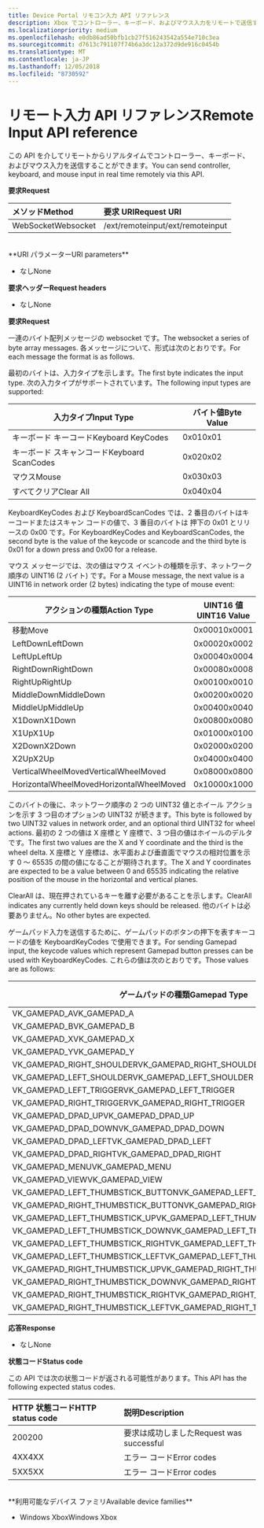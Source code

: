 ```yaml
---
title: Device Portal リモコン入力 API リファレンス
description: Xbox でコントローラー、キーボード、およびマウス入力をリモートで送信する方法について説明します。
ms.localizationpriority: medium
ms.openlocfilehash: e0db86ad50bfb1cb27f516243542a554e710c3ea
ms.sourcegitcommit: d7613c791107f74b6a3dc12a372d9de916c0454b
ms.translationtype: MT
ms.contentlocale: ja-JP
ms.lasthandoff: 12/05/2018
ms.locfileid: "8730592"
---
```

# <a name="remote-input-api-reference"></a><span data-ttu-id="3d2dd-103">リモート入力 API リファレンス</span><span class="sxs-lookup"><span data-stu-id="3d2dd-103">Remote Input API reference</span></span>   
<span data-ttu-id="3d2dd-104">この API を介してリモートからリアルタイムでコントローラー、キーボード、およびマウス入力を送信することができます。</span><span class="sxs-lookup"><span data-stu-id="3d2dd-104">You can send controller, keyboard, and mouse input in real time remotely via this API.</span></span>

**<span data-ttu-id="3d2dd-105">要求</span><span class="sxs-lookup"><span data-stu-id="3d2dd-105">Request</span></span>**

<span data-ttu-id="3d2dd-106">メソッド</span><span class="sxs-lookup"><span data-stu-id="3d2dd-106">Method</span></span>      | <span data-ttu-id="3d2dd-107">要求 URI</span><span class="sxs-lookup"><span data-stu-id="3d2dd-107">Request URI</span></span>
:------     | :-----
<span data-ttu-id="3d2dd-108">WebSocket</span><span class="sxs-lookup"><span data-stu-id="3d2dd-108">Websocket</span></span> | <span data-ttu-id="3d2dd-109">/ext/remoteinput</span><span class="sxs-lookup"><span data-stu-id="3d2dd-109">/ext/remoteinput</span></span>
<br />
**<span data-ttu-id="3d2dd-110">URI パラメーター</span><span class="sxs-lookup"><span data-stu-id="3d2dd-110">URI parameters</span></span>**

- <span data-ttu-id="3d2dd-111">なし</span><span class="sxs-lookup"><span data-stu-id="3d2dd-111">None</span></span>

**<span data-ttu-id="3d2dd-112">要求ヘッダー</span><span class="sxs-lookup"><span data-stu-id="3d2dd-112">Request headers</span></span>**

- <span data-ttu-id="3d2dd-113">なし</span><span class="sxs-lookup"><span data-stu-id="3d2dd-113">None</span></span>

**<span data-ttu-id="3d2dd-114">要求</span><span class="sxs-lookup"><span data-stu-id="3d2dd-114">Request</span></span>**

<span data-ttu-id="3d2dd-115">一連のバイト配列メッセージの websocket です。</span><span class="sxs-lookup"><span data-stu-id="3d2dd-115">The websocket a series of byte array messages.</span></span> <span data-ttu-id="3d2dd-116">各メッセージについて、形式は次のとおりです。</span><span class="sxs-lookup"><span data-stu-id="3d2dd-116">For each message the format is as follows.</span></span>

<span data-ttu-id="3d2dd-117">最初のバイトは、入力タイプを示します。</span><span class="sxs-lookup"><span data-stu-id="3d2dd-117">The first byte indicates the input type.</span></span> <span data-ttu-id="3d2dd-118">次の入力タイプがサポートされています。</span><span class="sxs-lookup"><span data-stu-id="3d2dd-118">The following input types are supported:</span></span>

| <span data-ttu-id="3d2dd-119">入力タイプ</span><span class="sxs-lookup"><span data-stu-id="3d2dd-119">Input Type</span></span>        | <span data-ttu-id="3d2dd-120">バイト値</span><span class="sxs-lookup"><span data-stu-id="3d2dd-120">Byte Value</span></span> |
|------------|-------------|
<span data-ttu-id="3d2dd-121">キーボード キーコード</span><span class="sxs-lookup"><span data-stu-id="3d2dd-121">Keyboard KeyCodes</span></span> | <span data-ttu-id="3d2dd-122">0x01</span><span class="sxs-lookup"><span data-stu-id="3d2dd-122">0x01</span></span>
<span data-ttu-id="3d2dd-123">キーボード スキャンコード</span><span class="sxs-lookup"><span data-stu-id="3d2dd-123">Keyboard ScanCodes</span></span> | <span data-ttu-id="3d2dd-124">0x02</span><span class="sxs-lookup"><span data-stu-id="3d2dd-124">0x02</span></span>
<span data-ttu-id="3d2dd-125">マウス</span><span class="sxs-lookup"><span data-stu-id="3d2dd-125">Mouse</span></span> | <span data-ttu-id="3d2dd-126">0x03</span><span class="sxs-lookup"><span data-stu-id="3d2dd-126">0x03</span></span>
<span data-ttu-id="3d2dd-127">すべてクリア</span><span class="sxs-lookup"><span data-stu-id="3d2dd-127">Clear All</span></span> | <span data-ttu-id="3d2dd-128">0x04</span><span class="sxs-lookup"><span data-stu-id="3d2dd-128">0x04</span></span>

<span data-ttu-id="3d2dd-129">KeyboardKeyCodes および KeyboardScanCodes では、2 番目のバイトはキーコードまたはスキャン コードの値で、3 番目のバイトは 押下の 0x01 とリリースの 0x00 です。</span><span class="sxs-lookup"><span data-stu-id="3d2dd-129">For KeyboardKeyCodes and KeyboardScanCodes, the second byte is the value of the keycode or scancode and the third byte is 0x01 for a down press and 0x00 for a release.</span></span>

<span data-ttu-id="3d2dd-130">マウス メッセージでは、次の値はマウス イベントの種類を示す、ネットワーク順序の UINT16 (2 バイト) です。</span><span class="sxs-lookup"><span data-stu-id="3d2dd-130">For a Mouse message, the next value is a UINT16 in network order (2 bytes) indicating the type of mouse event:</span></span>

| <span data-ttu-id="3d2dd-131">アクションの種類</span><span class="sxs-lookup"><span data-stu-id="3d2dd-131">Action Type</span></span>        | <span data-ttu-id="3d2dd-132">UINT16 値</span><span class="sxs-lookup"><span data-stu-id="3d2dd-132">UINT16 Value</span></span> |
|------------|-------------|
<span data-ttu-id="3d2dd-133">移動</span><span class="sxs-lookup"><span data-stu-id="3d2dd-133">Move</span></span> | <span data-ttu-id="3d2dd-134">0x0001</span><span class="sxs-lookup"><span data-stu-id="3d2dd-134">0x0001</span></span>
<span data-ttu-id="3d2dd-135">LeftDown</span><span class="sxs-lookup"><span data-stu-id="3d2dd-135">LeftDown</span></span> | <span data-ttu-id="3d2dd-136">0x0002</span><span class="sxs-lookup"><span data-stu-id="3d2dd-136">0x0002</span></span>
<span data-ttu-id="3d2dd-137">LeftUp</span><span class="sxs-lookup"><span data-stu-id="3d2dd-137">LeftUp</span></span> | <span data-ttu-id="3d2dd-138">0x0004</span><span class="sxs-lookup"><span data-stu-id="3d2dd-138">0x0004</span></span>
<span data-ttu-id="3d2dd-139">RightDown</span><span class="sxs-lookup"><span data-stu-id="3d2dd-139">RightDown</span></span> | <span data-ttu-id="3d2dd-140">0x0008</span><span class="sxs-lookup"><span data-stu-id="3d2dd-140">0x0008</span></span>
<span data-ttu-id="3d2dd-141">RightUp</span><span class="sxs-lookup"><span data-stu-id="3d2dd-141">RightUp</span></span> | <span data-ttu-id="3d2dd-142">0x0010</span><span class="sxs-lookup"><span data-stu-id="3d2dd-142">0x0010</span></span>
<span data-ttu-id="3d2dd-143">MiddleDown</span><span class="sxs-lookup"><span data-stu-id="3d2dd-143">MiddleDown</span></span> | <span data-ttu-id="3d2dd-144">0x0020</span><span class="sxs-lookup"><span data-stu-id="3d2dd-144">0x0020</span></span>
<span data-ttu-id="3d2dd-145">MiddleUp</span><span class="sxs-lookup"><span data-stu-id="3d2dd-145">MiddleUp</span></span> | <span data-ttu-id="3d2dd-146">0x0040</span><span class="sxs-lookup"><span data-stu-id="3d2dd-146">0x0040</span></span>
<span data-ttu-id="3d2dd-147">X1Down</span><span class="sxs-lookup"><span data-stu-id="3d2dd-147">X1Down</span></span> | <span data-ttu-id="3d2dd-148">0x0080</span><span class="sxs-lookup"><span data-stu-id="3d2dd-148">0x0080</span></span>
<span data-ttu-id="3d2dd-149">X1Up</span><span class="sxs-lookup"><span data-stu-id="3d2dd-149">X1Up</span></span> | <span data-ttu-id="3d2dd-150">0x0100</span><span class="sxs-lookup"><span data-stu-id="3d2dd-150">0x0100</span></span>
<span data-ttu-id="3d2dd-151">X2Down</span><span class="sxs-lookup"><span data-stu-id="3d2dd-151">X2Down</span></span> | <span data-ttu-id="3d2dd-152">0x0200</span><span class="sxs-lookup"><span data-stu-id="3d2dd-152">0x0200</span></span>
<span data-ttu-id="3d2dd-153">X2Up</span><span class="sxs-lookup"><span data-stu-id="3d2dd-153">X2Up</span></span> | <span data-ttu-id="3d2dd-154">0x0400</span><span class="sxs-lookup"><span data-stu-id="3d2dd-154">0x0400</span></span>
<span data-ttu-id="3d2dd-155">VerticalWheelMoved</span><span class="sxs-lookup"><span data-stu-id="3d2dd-155">VerticalWheelMoved</span></span> | <span data-ttu-id="3d2dd-156">0x0800</span><span class="sxs-lookup"><span data-stu-id="3d2dd-156">0x0800</span></span>
<span data-ttu-id="3d2dd-157">HorizontalWheelMoved</span><span class="sxs-lookup"><span data-stu-id="3d2dd-157">HorizontalWheelMoved</span></span> | <span data-ttu-id="3d2dd-158">0x1000</span><span class="sxs-lookup"><span data-stu-id="3d2dd-158">0x1000</span></span>

<span data-ttu-id="3d2dd-159">このバイトの後に、ネットワーク順序の 2 つの UINT32 値とホイール アクションを示す 3 つ目のオプションの UINT32 が続きます。</span><span class="sxs-lookup"><span data-stu-id="3d2dd-159">This byte is followed by two UINT32 values in network order, and an optional third UINT32 for wheel actions.</span></span> <span data-ttu-id="3d2dd-160">最初の 2 つの値は X 座標と Y 座標で、3 つ目の値はホイールのデルタです。</span><span class="sxs-lookup"><span data-stu-id="3d2dd-160">The first two values are the X and Y coordinate and the third is the wheel delta.</span></span> <span data-ttu-id="3d2dd-161">X 座標と Y 座標は、水平面および垂直面でマウスの相対位置を示す 0 ～ 65535 の間の値になることが期待されます。</span><span class="sxs-lookup"><span data-stu-id="3d2dd-161">The X and Y coordinates are expected to be a value between 0 and 65535 indicating the relative position of the mouse in the horizontal and vertical planes.</span></span>

<span data-ttu-id="3d2dd-162">ClearAll は、現在押されているキーを離す必要があることを示します。</span><span class="sxs-lookup"><span data-stu-id="3d2dd-162">ClearAll indicates any currently held down keys should be released.</span></span> <span data-ttu-id="3d2dd-163">他のバイトは必要ありません。</span><span class="sxs-lookup"><span data-stu-id="3d2dd-163">No other bytes are expected.</span></span>

<span data-ttu-id="3d2dd-164">ゲームパッド入力を送信するために、ゲームパッドのボタンの押下を表すキーコードの値を KeyboardKeyCodes で使用できます。</span><span class="sxs-lookup"><span data-stu-id="3d2dd-164">For sending Gamepad input, the keycode values which represent Gamepad button presses can be used with KeyboardKeyCodes.</span></span> <span data-ttu-id="3d2dd-165">これらの値は次のとおりです。</span><span class="sxs-lookup"><span data-stu-id="3d2dd-165">Those values are as follows:</span></span>

| <span data-ttu-id="3d2dd-166">ゲームパッドの種類</span><span class="sxs-lookup"><span data-stu-id="3d2dd-166">Gamepad Type</span></span>        | <span data-ttu-id="3d2dd-167">バイト値</span><span class="sxs-lookup"><span data-stu-id="3d2dd-167">Byte Value</span></span> |
|------------|-------------|
<span data-ttu-id="3d2dd-168">VK_GAMEPAD_A</span><span class="sxs-lookup"><span data-stu-id="3d2dd-168">VK_GAMEPAD_A</span></span>                       |  <span data-ttu-id="3d2dd-169">0xC3</span><span class="sxs-lookup"><span data-stu-id="3d2dd-169">0xC3</span></span>
<span data-ttu-id="3d2dd-170">VK_GAMEPAD_B</span><span class="sxs-lookup"><span data-stu-id="3d2dd-170">VK_GAMEPAD_B</span></span>                       |  <span data-ttu-id="3d2dd-171">0xC4</span><span class="sxs-lookup"><span data-stu-id="3d2dd-171">0xC4</span></span>
<span data-ttu-id="3d2dd-172">VK_GAMEPAD_X</span><span class="sxs-lookup"><span data-stu-id="3d2dd-172">VK_GAMEPAD_X</span></span>                       |  <span data-ttu-id="3d2dd-173">0xC5</span><span class="sxs-lookup"><span data-stu-id="3d2dd-173">0xC5</span></span>
<span data-ttu-id="3d2dd-174">VK_GAMEPAD_Y</span><span class="sxs-lookup"><span data-stu-id="3d2dd-174">VK_GAMEPAD_Y</span></span>                       |  <span data-ttu-id="3d2dd-175">0xC6</span><span class="sxs-lookup"><span data-stu-id="3d2dd-175">0xC6</span></span>
<span data-ttu-id="3d2dd-176">VK_GAMEPAD_RIGHT_SHOULDER</span><span class="sxs-lookup"><span data-stu-id="3d2dd-176">VK_GAMEPAD_RIGHT_SHOULDER</span></span>          |  <span data-ttu-id="3d2dd-177">0xC7</span><span class="sxs-lookup"><span data-stu-id="3d2dd-177">0xC7</span></span>
<span data-ttu-id="3d2dd-178">VK_GAMEPAD_LEFT_SHOULDER</span><span class="sxs-lookup"><span data-stu-id="3d2dd-178">VK_GAMEPAD_LEFT_SHOULDER</span></span>           |  <span data-ttu-id="3d2dd-179">0xC8</span><span class="sxs-lookup"><span data-stu-id="3d2dd-179">0xC8</span></span>
<span data-ttu-id="3d2dd-180">VK_GAMEPAD_LEFT_TRIGGER</span><span class="sxs-lookup"><span data-stu-id="3d2dd-180">VK_GAMEPAD_LEFT_TRIGGER</span></span>            |  <span data-ttu-id="3d2dd-181">0xC9</span><span class="sxs-lookup"><span data-stu-id="3d2dd-181">0xC9</span></span>
<span data-ttu-id="3d2dd-182">VK_GAMEPAD_RIGHT_TRIGGER</span><span class="sxs-lookup"><span data-stu-id="3d2dd-182">VK_GAMEPAD_RIGHT_TRIGGER</span></span>           |  <span data-ttu-id="3d2dd-183">0xCA</span><span class="sxs-lookup"><span data-stu-id="3d2dd-183">0xCA</span></span>
<span data-ttu-id="3d2dd-184">VK_GAMEPAD_DPAD_UP</span><span class="sxs-lookup"><span data-stu-id="3d2dd-184">VK_GAMEPAD_DPAD_UP</span></span>                 |  <span data-ttu-id="3d2dd-185">0xCB</span><span class="sxs-lookup"><span data-stu-id="3d2dd-185">0xCB</span></span>
<span data-ttu-id="3d2dd-186">VK_GAMEPAD_DPAD_DOWN</span><span class="sxs-lookup"><span data-stu-id="3d2dd-186">VK_GAMEPAD_DPAD_DOWN</span></span>               |  <span data-ttu-id="3d2dd-187">0xCC</span><span class="sxs-lookup"><span data-stu-id="3d2dd-187">0xCC</span></span>
<span data-ttu-id="3d2dd-188">VK_GAMEPAD_DPAD_LEFT</span><span class="sxs-lookup"><span data-stu-id="3d2dd-188">VK_GAMEPAD_DPAD_LEFT</span></span>               |  <span data-ttu-id="3d2dd-189">0xCD</span><span class="sxs-lookup"><span data-stu-id="3d2dd-189">0xCD</span></span>
<span data-ttu-id="3d2dd-190">VK_GAMEPAD_DPAD_RIGHT</span><span class="sxs-lookup"><span data-stu-id="3d2dd-190">VK_GAMEPAD_DPAD_RIGHT</span></span>              |  <span data-ttu-id="3d2dd-191">0xCE</span><span class="sxs-lookup"><span data-stu-id="3d2dd-191">0xCE</span></span>
<span data-ttu-id="3d2dd-192">VK_GAMEPAD_MENU</span><span class="sxs-lookup"><span data-stu-id="3d2dd-192">VK_GAMEPAD_MENU</span></span>                    |  <span data-ttu-id="3d2dd-193">0xCF</span><span class="sxs-lookup"><span data-stu-id="3d2dd-193">0xCF</span></span>
<span data-ttu-id="3d2dd-194">VK_GAMEPAD_VIEW</span><span class="sxs-lookup"><span data-stu-id="3d2dd-194">VK_GAMEPAD_VIEW</span></span>                    |  <span data-ttu-id="3d2dd-195">0xD0</span><span class="sxs-lookup"><span data-stu-id="3d2dd-195">0xD0</span></span>
<span data-ttu-id="3d2dd-196">VK_GAMEPAD_LEFT_THUMBSTICK_BUTTON</span><span class="sxs-lookup"><span data-stu-id="3d2dd-196">VK_GAMEPAD_LEFT_THUMBSTICK_BUTTON</span></span>  |  <span data-ttu-id="3d2dd-197">0xD1</span><span class="sxs-lookup"><span data-stu-id="3d2dd-197">0xD1</span></span>
<span data-ttu-id="3d2dd-198">VK_GAMEPAD_RIGHT_THUMBSTICK_BUTTON</span><span class="sxs-lookup"><span data-stu-id="3d2dd-198">VK_GAMEPAD_RIGHT_THUMBSTICK_BUTTON</span></span> |  <span data-ttu-id="3d2dd-199">0xD2</span><span class="sxs-lookup"><span data-stu-id="3d2dd-199">0xD2</span></span>
<span data-ttu-id="3d2dd-200">VK_GAMEPAD_LEFT_THUMBSTICK_UP</span><span class="sxs-lookup"><span data-stu-id="3d2dd-200">VK_GAMEPAD_LEFT_THUMBSTICK_UP</span></span>      |  <span data-ttu-id="3d2dd-201">0xD3</span><span class="sxs-lookup"><span data-stu-id="3d2dd-201">0xD3</span></span>
<span data-ttu-id="3d2dd-202">VK_GAMEPAD_LEFT_THUMBSTICK_DOWN</span><span class="sxs-lookup"><span data-stu-id="3d2dd-202">VK_GAMEPAD_LEFT_THUMBSTICK_DOWN</span></span>    |  <span data-ttu-id="3d2dd-203">0xD4</span><span class="sxs-lookup"><span data-stu-id="3d2dd-203">0xD4</span></span>
<span data-ttu-id="3d2dd-204">VK_GAMEPAD_LEFT_THUMBSTICK_RIGHT</span><span class="sxs-lookup"><span data-stu-id="3d2dd-204">VK_GAMEPAD_LEFT_THUMBSTICK_RIGHT</span></span>   |  <span data-ttu-id="3d2dd-205">0xD5</span><span class="sxs-lookup"><span data-stu-id="3d2dd-205">0xD5</span></span>
<span data-ttu-id="3d2dd-206">VK_GAMEPAD_LEFT_THUMBSTICK_LEFT</span><span class="sxs-lookup"><span data-stu-id="3d2dd-206">VK_GAMEPAD_LEFT_THUMBSTICK_LEFT</span></span>    |  <span data-ttu-id="3d2dd-207">0xD6</span><span class="sxs-lookup"><span data-stu-id="3d2dd-207">0xD6</span></span>
<span data-ttu-id="3d2dd-208">VK_GAMEPAD_RIGHT_THUMBSTICK_UP</span><span class="sxs-lookup"><span data-stu-id="3d2dd-208">VK_GAMEPAD_RIGHT_THUMBSTICK_UP</span></span>     |  <span data-ttu-id="3d2dd-209">0xD7</span><span class="sxs-lookup"><span data-stu-id="3d2dd-209">0xD7</span></span>
<span data-ttu-id="3d2dd-210">VK_GAMEPAD_RIGHT_THUMBSTICK_DOWN</span><span class="sxs-lookup"><span data-stu-id="3d2dd-210">VK_GAMEPAD_RIGHT_THUMBSTICK_DOWN</span></span>   |  <span data-ttu-id="3d2dd-211">0xD8</span><span class="sxs-lookup"><span data-stu-id="3d2dd-211">0xD8</span></span>
<span data-ttu-id="3d2dd-212">VK_GAMEPAD_RIGHT_THUMBSTICK_RIGHT</span><span class="sxs-lookup"><span data-stu-id="3d2dd-212">VK_GAMEPAD_RIGHT_THUMBSTICK_RIGHT</span></span>  |  <span data-ttu-id="3d2dd-213">0xD9</span><span class="sxs-lookup"><span data-stu-id="3d2dd-213">0xD9</span></span>
<span data-ttu-id="3d2dd-214">VK_GAMEPAD_RIGHT_THUMBSTICK_LEFT</span><span class="sxs-lookup"><span data-stu-id="3d2dd-214">VK_GAMEPAD_RIGHT_THUMBSTICK_LEFT</span></span>   |  <span data-ttu-id="3d2dd-215">0xDA</span><span class="sxs-lookup"><span data-stu-id="3d2dd-215">0xDA</span></span>


**<span data-ttu-id="3d2dd-216">応答</span><span class="sxs-lookup"><span data-stu-id="3d2dd-216">Response</span></span>**   

- <span data-ttu-id="3d2dd-217">なし</span><span class="sxs-lookup"><span data-stu-id="3d2dd-217">None</span></span>

**<span data-ttu-id="3d2dd-218">状態コード</span><span class="sxs-lookup"><span data-stu-id="3d2dd-218">Status code</span></span>**

<span data-ttu-id="3d2dd-219">この API では次の状態コードが返される可能性があります。</span><span class="sxs-lookup"><span data-stu-id="3d2dd-219">This API has the following expected status codes.</span></span>

<span data-ttu-id="3d2dd-220">HTTP 状態コード</span><span class="sxs-lookup"><span data-stu-id="3d2dd-220">HTTP status code</span></span>      | <span data-ttu-id="3d2dd-221">説明</span><span class="sxs-lookup"><span data-stu-id="3d2dd-221">Description</span></span>
:------     | :-----
<span data-ttu-id="3d2dd-222">200</span><span class="sxs-lookup"><span data-stu-id="3d2dd-222">200</span></span> | <span data-ttu-id="3d2dd-223">要求は成功しました</span><span class="sxs-lookup"><span data-stu-id="3d2dd-223">Request was successful</span></span>
<span data-ttu-id="3d2dd-224">4XX</span><span class="sxs-lookup"><span data-stu-id="3d2dd-224">4XX</span></span> | <span data-ttu-id="3d2dd-225">エラー コード</span><span class="sxs-lookup"><span data-stu-id="3d2dd-225">Error codes</span></span>
<span data-ttu-id="3d2dd-226">5XX</span><span class="sxs-lookup"><span data-stu-id="3d2dd-226">5XX</span></span> | <span data-ttu-id="3d2dd-227">エラー コード</span><span class="sxs-lookup"><span data-stu-id="3d2dd-227">Error codes</span></span>

<br />
**<span data-ttu-id="3d2dd-228">利用可能なデバイス ファミリ</span><span class="sxs-lookup"><span data-stu-id="3d2dd-228">Available device families</span></span>**

* <span data-ttu-id="3d2dd-229">Windows Xbox</span><span class="sxs-lookup"><span data-stu-id="3d2dd-229">Windows Xbox</span></span>